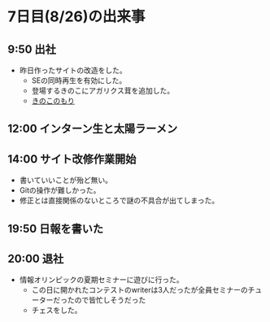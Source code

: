 7日目(8/26)の出来事
===


9:50 出社
---


- 昨日作ったサイトの改造をした。
	- SEの同時再生を有効にした。
	- 登場するきのこにアガリクス茸を追加した。
	- [きのこのもり](http://siquare.github.io/mashroom-forest/forest.html)


12:00 インターン生と太陽ラーメン
---


14:00 サイト改修作業開始
---


- 書いていいことが殆ど無い。
- Gitの操作が難しかった。
- 修正とは直接関係のないところで謎の不具合が出てしまった。


19:50 日報を書いた
---


20:00 退社
---


- 情報オリンピックの夏期セミナーに遊びに行った。
	- この日に開かれたコンテストのwriterは3人だったが全員セミナーのチューターだったので皆忙しそうだった
	- チェスをした。

